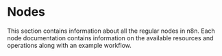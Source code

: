 # Nodes

This section contains information about all the regular nodes in n8n. Each node documentation contains information on the available resources and operations along with an example workflow.

<NodeCard :items="items" />

<script>
export default {
	data () {
		return {
			items: []
		}
	},
	beforeMount() {
		fetch('https://api-staging.n8n.io/graphql', {
			method: 'POST',
			headers: {
				'Content-Type': 'application/json',
			},
			body: JSON.stringify({
				query: `
					query GetRegularNodes{
						nodes(where: {categories:{name_ncontains: "Core Nodes"}, displayName_ncontains:"Trigger"}, sort:"displayName"){
							name
							displayName
							iconData
						}
}
				`
			})
		})
		.then(response => response.json())
		.then(res => {
			this.$data.items = res.data.nodes
		})
		.catch(error => console.log(error))
	}
}
</script>
